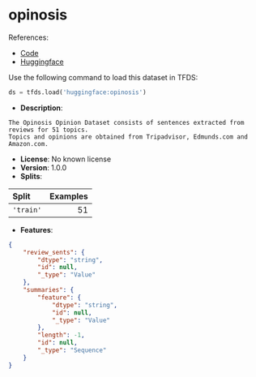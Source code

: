 # opinosis

References:

*   [Code](https://github.com/huggingface/datasets/blob/master/datasets/opinosis)
*   [Huggingface](https://huggingface.co/datasets/opinosis)



Use the following command to load this dataset in TFDS:

```python
ds = tfds.load('huggingface:opinosis')
```

*   **Description**:

```
The Opinosis Opinion Dataset consists of sentences extracted from reviews for 51 topics.
Topics and opinions are obtained from Tripadvisor, Edmunds.com and Amazon.com.
```

*   **License**: No known license
*   **Version**: 1.0.0
*   **Splits**:

Split  | Examples
:----- | -------:
`'train'` | 51

*   **Features**:

```json
{
    "review_sents": {
        "dtype": "string",
        "id": null,
        "_type": "Value"
    },
    "summaries": {
        "feature": {
            "dtype": "string",
            "id": null,
            "_type": "Value"
        },
        "length": -1,
        "id": null,
        "_type": "Sequence"
    }
}
```


